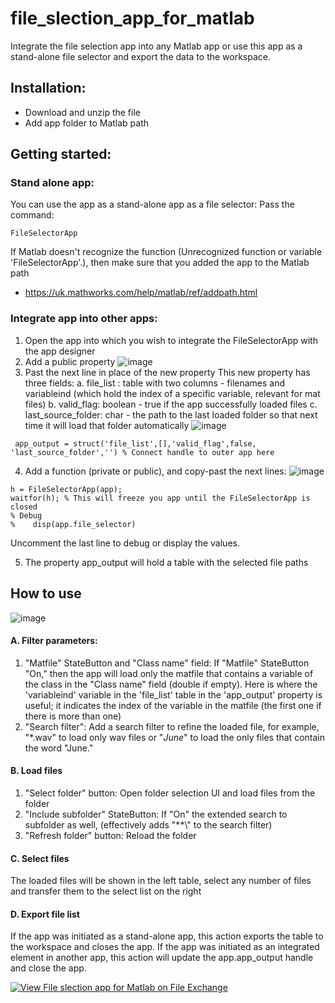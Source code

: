 # file_slection_app_for_matlab
Integrate the file selection app into any Matlab app
or use this app as a stand-alone file selector and export the data to the workspace.

## Installation:
* Download and unzip the file
* Add app folder to Matlab path

## Getting started:
### Stand alone app:
You can use the app as a stand-alone app as a file selector:
Pass the command:
```
FileSelectorApp
```
If Matlab doesn't recognize the function (Unrecognized function or variable 'FileSelectorApp'.), 
then make sure that you added the app to the Matlab path
* https://uk.mathworks.com/help/matlab/ref/addpath.html

### Integrate app into other apps:
1. Open the app into which you wish to integrate the FileSelectorApp with the app designer 
2. Add a public property
  ![image](https://user-images.githubusercontent.com/35958758/168674410-d24d3fbf-138d-4c7a-9e58-5e9e75f82981.png)
3. Past the next line in place of the new property
This new property has three fields:
a. file_list : table with two columns - filenames and variableind (which hold the index of a specific variable, relevant for mat files)
b. valid_flag: boolean - true if the app successfully loaded files
c. last_source_folder: char - the path to the last loaded folder so that next time it will load that folder automatically
![image](https://user-images.githubusercontent.com/35958758/168674714-b3b1d4b3-9796-4f85-abf4-731bc6fddc79.png)

```
 app_output = struct('file_list',[],'valid_flag',false, 'last_source_folder','') % Connect handle to outer app here 
```


4. Add a function (private or public), and copy-past the next lines:
![image](https://user-images.githubusercontent.com/35958758/168675099-3457f944-a057-4122-a686-4718d8ed3405.png)


```
h = FileSelectorApp(app); 
waitfor(h); % This will freeze you app until the FileSelectorApp is closed
% Debug
%    disp(app.file_selector)
```
Uncomment the last line to debug or display the values.

5. The property app_output will hold a table with the selected file paths

## How to use
![image](https://user-images.githubusercontent.com/35958758/168677963-dd26d8cc-8a29-4cd5-a2b3-897b001beff4.png)
#### A. Filter parameters:
1. "Matfile" StateButton and "Class name" field: 
If  "Matfile" StateButton "On," then the app will load only the matfile that contains a variable of the class in the "Class name" field (double if empty).
Here is where the 'variableind' variable in the 'file_list' table in the 'app_output' property is useful; it indicates the index of the variable in the matfile
(the first one if there is more than one)
2. "Search filter": 
Add a search filter to refine the loaded file, for example, "*.wav" to load only wav files or "*June*" to load the only files that contain the word "June."
#### B. Load files
1. "Select folder" button: Open folder selection UI and load files from the folder
2. "Include subfolder" StateButton: If "On" the extended search to subfolder as well, (effectively adds "**\\" to the search filter) 
3. "Refresh folder" button: Reload the folder
#### C. Select files
The loaded files will be shown in the left table, select any number of files and transfer them to the select list on the right
#### D. Export file list
If the app was initiated as a stand-alone app, this action exports the table to the workspace and closes the app.
If the app was initiated as an integrated element in another app, this action will update the app.app_output handle and close the app.


[![View File slection app for Matlab on File Exchange](https://www.mathworks.com/matlabcentral/images/matlab-file-exchange.svg)](https://uk.mathworks.com/matlabcentral/fileexchange/111675-file-slection-app-for-matlab)

